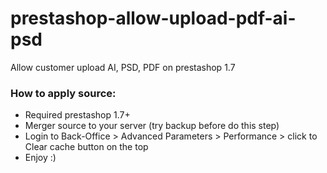 # prestashop-allow-upload-pdf-ai-psd
Allow customer upload AI, PSD, PDF on prestashop 1.7

### How to apply source:
- Required prestashop 1.7+
- Merger source to your server (try backup before do this step)
- Login to Back-Office > Advanced Parameters > Performance > click to Clear cache button on the top
- Enjoy :)

